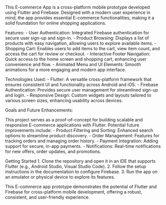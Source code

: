 This E-commerce App is a cross-platform mobile prototype developed using Flutter and Firebase. Designed with a modern user experience 
in mind, the app provides essential E-commerce functionalities, making it a solid foundation for online shopping applications.

Features:
    - User Authentication: Integrated Firebase authentication for secure user sign-up and sign-in.
    - Product Browsing: Displays a list of products with easy navigation, allowing users to explore available items.
    - Shopping Cart: Enables users to add items to the cart, view item count, and access the cart for review or checkout.
    - Interactive Footer Navigation: Quick access to the home screen and shopping cart, enhancing user convenience and flow.
    - Animated Menu and UI Elements: Smooth animations for a more engaging and modern app interface.

Technologies Used: 
    - Flutter: A versatile cross-platform framework that ensures consistent UI and functionality across Android and iOS.
    - Firebase Authentication: Provides secure user management for streamlined sign-up and login.
    - Responsive Design: Custom widgets and layouts tailored to various screen sizes, enhancing usability across devices.

Goals and Future Enhancements: 

This project serves as a proof-of-concept for building scalable and responsive E-commerce applications with Flutter. Potential future 
improvements include:
    - Product Filtering and Sorting: Enhanced search options to streamline product discovery.
    - Order Management: Features for tracking orders and managing order history.
    - Payment Integration: Adding support for secure, in-app payments.
    - Notifications: Real-time notifications for new offers, order updates, and promotions.

Getting Started
    1. Clone the repository and open it in an IDE that supports Flutter (e.g., Android Studio, Visual Studio Code).
    2. Follow the setup instructions in the documentation to configure Firebase.
    3. Run the app on an emulator or physical device to explore its features.

This E-commerce app prototype demonstrates the potential of Flutter and Firebase for cross-platform mobile development, offering a 
robust, consistent, and user-friendly experience.
